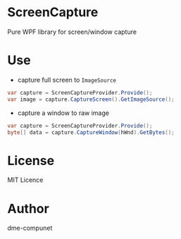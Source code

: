 # ScreenCapture
Pure WPF library for screen/window capture

# Use

* capture full screen to `ImageSource`
``` csharp
var capture = ScreenCaptureProvider.Provide();
var image = capture.CaptureScreen().GetImageSource();
```

* capture a window to raw image
``` csharp
var capture = ScreenCaptureProvider.Provide();
byte[] data = capture.CaptureWindow(hWnd).GetBytes();
```

# License
MIT Licence

# Author
dme-compunet
